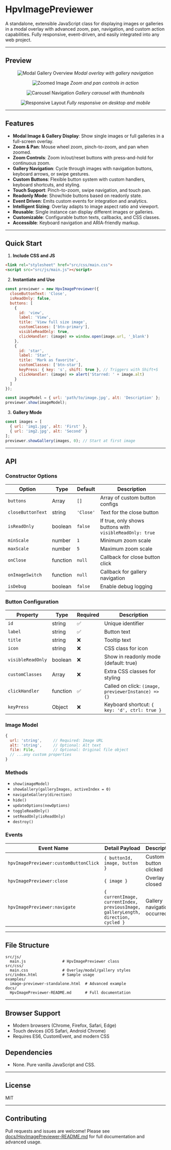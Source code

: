 # HpvImagePreviewer

A standalone, extensible JavaScript class for displaying images or galleries in a modal overlay with advanced zoom, pan, navigation, and custom action capabilities. Fully responsive, event-driven, and easily integrated into any web project.

---

## Preview

<div align="center">

![Modal Gallery Overview](docs/images/previewer-1.png)
*Modal overlay with gallery navigation*

![Zoomed Image](docs/images/previewer-2-zoomed.png)
*Zoom and pan controls in action*

![Carousel Navigation](docs/images/previewer-3-carrousel.png)
*Gallery carousel with thumbnails*

![Responsive Layout](docs/images/previewer-4-responsive.png)
*Fully responsive on desktop and mobile*

</div>

---

## Features

- **Modal Image & Gallery Display**: Show single images or full galleries in a full-screen overlay.
- **Zoom & Pan**: Mouse wheel zoom, pinch-to-zoom, and pan when zoomed.
- **Zoom Controls**: Zoom in/out/reset buttons with press-and-hold for continuous zoom.
- **Gallery Navigation**: Cycle through images with navigation buttons, keyboard arrows, or swipe gestures.
- **Custom Buttons**: Flexible button system with custom handlers, keyboard shortcuts, and styling.
- **Touch Support**: Pinch-to-zoom, swipe navigation, and touch pan.
- **Readonly Mode**: Show/hide buttons based on readonly state.
- **Event Driven**: Emits custom events for integration and analytics.
- **Intelligent Sizing**: Overlay adapts to image aspect ratio and viewport.
- **Reusable**: Single instance can display different images or galleries.
- **Customizable**: Configurable button texts, callbacks, and CSS classes.
- **Accessible**: Keyboard navigation and ARIA-friendly markup.

---

## Quick Start

1. **Include CSS and JS**

```html
<link rel="stylesheet" href="src/css/main.css">
<script src="src/js/main.js"></script>
```

2. **Instantiate and Use**

```javascript
const previewer = new HpvImagePreviewer({
  closeButtonText: 'Close',
  isReadOnly: false,
  buttons: [
    {
      id: 'view',
      label: 'View',
      title: 'View full size image',
      customClasses: ['btn-primary'],
      visibleReadOnly: true,
      clickHandler: (image) => window.open(image.url, '_blank')
    },
    {
      id: 'star',
      label: 'Star',
      title: 'Mark as favorite',
      customClasses: ['btn-star'],
      keyPress: { key: 's', shift: true }, // Triggers with Shift+S
      clickHandler: (image) => alert('Starred: ' + image.alt)
    }
  ]
});

const imageModel = { url: 'path/to/image.jpg', alt: 'Description' };
previewer.show(imageModel);
```

3. **Gallery Mode**

```javascript
const images = [
  { url: 'img1.jpg', alt: 'First' },
  { url: 'img2.jpg', alt: 'Second' }
];
previewer.showGallery(images, 0); // Start at first image
```

---

## API

### Constructor Options

| Option              | Type     | Default   | Description |
|---------------------|----------|-----------|-------------|
| `buttons`           | Array    | `[]`      | Array of custom button configs |
| `closeButtonText`   | string   | `'Close'` | Text for the close button |
| `isReadOnly`        | boolean  | `false`   | If true, only shows buttons with `visibleReadOnly: true` |
| `minScale`          | number   | `1`       | Minimum zoom scale |
| `maxScale`          | number   | `5`       | Maximum zoom scale |
| `onClose`           | function | `null`    | Callback for close button click |
| `onImageSwitch`     | function | `null`    | Callback for gallery navigation |
| `isDebug`           | boolean  | `false`   | Enable debug logging |

### Button Configuration

| Property         | Type     | Required | Description |
|------------------|----------|----------|-------------|
| `id`             | string   | ✅       | Unique identifier |
| `label`          | string   | ✅       | Button text |
| `title`          | string   | ❌       | Tooltip text |
| `icon`           | string   | ❌       | CSS class for icon |
| `visibleReadOnly`| boolean  | ❌       | Show in readonly mode (default: true) |
| `customClasses`  | Array    | ❌       | Extra CSS classes for styling |
| `clickHandler`   | function | ✅       | Called on click: `(image, previewerInstance) => {}` |
| `keyPress`       | Object   | ❌       | Keyboard shortcut: `{ key: 'd', ctrl: true }` |

### Image Model

```js
{
  url: 'string',     // Required: Image URL
  alt: 'string',     // Optional: Alt text
  file: File,        // Optional: Original file object
  // ...any custom properties
}
```

### Methods

- `show(imageModel)`
- `showGallery(galleryImages, activeIndex = 0)`
- `navigateGallery(direction)`
- `hide()`
- `updateOptions(newOptions)`
- `toggleReadOnly()`
- `setReadOnly(isReadOnly)`
- `destroy()`

### Events

| Event Name                        | Detail Payload | Description |
|-----------------------------------|---------------|-------------|
| `hpvImagePreviewer:customButtonClick`| `{ buttonId, image, button }` | Custom button clicked |
| `hpvImagePreviewer:close`            | `{ image }`   | Overlay closed |
| `hpvImagePreviewer:navigate`         | `{ currentImage, currentIndex, previousImage, galleryLength, direction, cycled }` | Gallery navigation occurred |

---

## File Structure

```
src/js/
  main.js                # HpvImagePreviewer class
src/css/
  main.css               # Overlay/modal/gallery styles
src/index.html           # Sample usage
examples/
  image-previewer-standalone.html  # Advanced example
docs/
  HpvImagePreviewer-README.md      # Full documentation
```

---

## Browser Support

- Modern browsers (Chrome, Firefox, Safari, Edge)
- Touch devices (iOS Safari, Android Chrome)
- Requires ES6, CustomEvent, and modern CSS

## Dependencies

- None. Pure vanilla JavaScript and CSS.

---

## License

MIT

---

## Contributing

Pull requests and issues are welcome! Please see [docs/HpvImagePreviewer-README.md](docs/HpvImagePreviewer-README.md) for full documentation and advanced usage.
